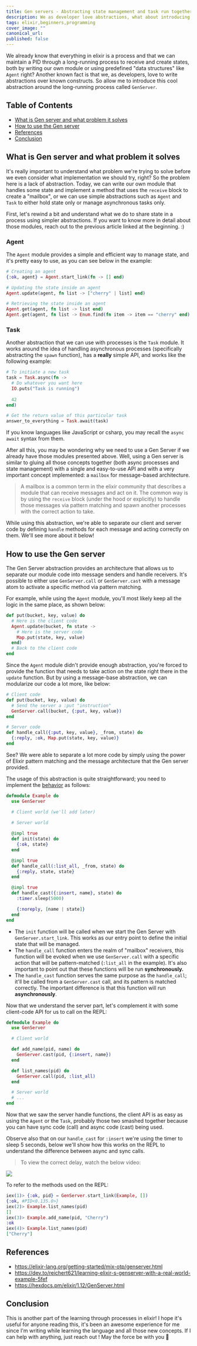 ```yaml
---
title: Gen servers - Abstracting state management and task run together
description: We as developer love abstractions, what about introducing a cool abstraction on top of the elixir core concept that is running everything in a process? Let's learn more about gen server.
tags: elixir,beginners,programming
cover_image: ""
canonical_url: 
published: false
---
```


We already know that everything in elixir is a process and that we can maintain a PID through a long-running process to receive and create states, both by writing our own module or using predefined "data structures" like `Agent` right? Another known fact is that we, as developers, love to write abstractions over known constructs. So allow me to introduce this cool abstraction around the long-running process called `GenServer`.

## Table of Contents

- [What is Gen server and what problem it solves](#what-is-gen-server-and-what-problem-it-solves)
- [How to use the Gen server](#how-to-use-the-gen-server)
- [References](#references)
- [Conclusion](#conclusion)

## What is Gen server and what problem it solves

It's really important to understand what problem we're trying to solve before we even consider what implementation we should try, right? So the problem here is a lack of abstraction. Today, we can write our own module that handles some state and implement a method that uses the `receive` block to create a "mailbox", or we can use simple abstractions such as `Agent` and `Task` to either hold state only or manage asynchronous tasks only.

First, let's rewind a bit and understand what we do to share state in a process using simpler abstractions. If you want to know more in detail about those modules, reach out to the previous article linked at the beginning. :)
### Agent

The `Agent` module provides a simple and efficient way to manage state, and it's pretty easy to use, as you can see below in the example:

```elixir
# Creating an agent
{:ok, agent} = Agent.start_link(fn -> [] end)

# Updating the state inside an agent
Agent.update(agent, fn list -> ["cherry" | list] end)

# Retrieving the state inside an agent
Agent.get(agent, fn list -> list end)
Agent.get(agent, fn list -> Enum.find(fn item -> item == "cherry" end) end)
```

### Task

Another abstraction that we can use with processes is the `Task` module. It works around the idea of handling asynchronous processes (specifically abstracting the `spawn` function), has a **really** simple API, and works like the following example:

```elixir
# To initiate a new task
task = Task.async(fn ->
  # Do whatever you want here
  IO.puts("Task is running")
  
  42
end)

# Get the return value of this particular task
answer_to_everything = Task.await(task)
```

If you know languages like JavaScript or csharp, you may recall the `async` `await` syntax from them.

After all this, you may be wondering why we need to use a Gen Server if we already have those modules presented above. Well, using a Gen server is similar to gluing all those concepts together (both async processes and state management) with a single and easy-to-use API and with a very important concept implemented: a `mailbox` for message-based architecture.

> A mailbox is a common term in the elixir community that describes a module that can receive messages and act on it. The common way is by using the `receive` block (under the hood or explicitly) to handle those messages via pattern matching and spawn another processes with the correct action to take.

While using this abstraction, we're able to separate our client and server code by defining `handle` methods for each message and acting correctly on them. We'll see more about it below!

## How to use the Gen server

The Gen Server abstraction provides an architecture that allows us to separate our module code into message senders and handle receivers. It's possible to either use `GenServer.call` or `GenServer.cast` with a message atom to activate a specific method via pattern matching.

For example, while using the `Agent` module, you'll most likely keep all the logic in the same place, as shown below:

```elixir
def put(bucket, key, value) do
  # Here is the client code
  Agent.update(bucket, fn state ->
    # Here is the server code
    Map.put(state, key, value)
  end)
  # Back to the client code
end
```

Since the `Agent` module didn't provide enough abstraction, you're forced to provide the function that needs to take action on the state right there in the `update` function. But by using a message-base abstraction, we can modularize our code a lot more, like below:

```elixir
# Client code
def put(bucket, key, value) do
  # Send the server a :put "instruction"
  GenServer.call(bucket, {:put, key, value})
end

# Server code
def handle_call({:put, key, value}, _from, state) do
  {:reply, :ok, Map.put(state, key, value)}
end
```

See? We were able to separate a lot more code by simply using the power of Elixir pattern matching and the message architecture that the Gen server provided. 

The usage of this abstraction is quite straightforward; you need to implement the [behavior](https://elixir-lang.org/getting-started/typespecs-and-behaviours.html#behaviours) as follows:

```elixir
defmodule Example do
  use GenServer

  # Client world (we'll add later)
  
  # Server world

  @impl true
  def init(state) do
    {:ok, state}
  end

  @impl true
  def handle_call(:list_all, _from, state) do
    {:reply, state, state}
  end

  @impl true
  def handle_cast({:insert, name}, state) do
    :timer.sleep(5000)

    {:noreply, [name | state]}
  end
end
```

- The `init` function will be called when we start the Gen Server with `GenServer.start_link`. This works as our entry point to define the initial state that will be managed.
- The `handle_call` function enters the realm of "mailbox" receivers, this function will be evoked when we use `GenServer.call` with a specific action that will be pattern-matched (`:list_all` in the example). It's also important to point out that these functions will be run **synchronously.**
- The `handle_cast` function serves the same purpose as the `handle_call`; it'll be called from a `GenServer.cast` call, and its pattern is matched correctly. The important difference is that this function will run **asynchronously**.

Now that we understand the server part, let's complement it with some client-code API for us to call on the REPL:

```elixir
defmodule Example do
  use GenServer

  # Client world

  def add_name(pid, name) do
    GenServer.cast(pid, {:insert, name})
  end

  def list_names(pid) do
    GenServer.call(pid, :list_all)
  end

  # Server world
  # ...
end
```

Now that we saw the server handle functions, the client API is as easy as using the `Agent` or the `Task`, probably those two smashed together because you can have sync code (call) and async code (cast) being used.

Observe also that on our `handle_cast` for `:insert` we're using the timer to sleep 5 seconds, below we'll show how this works on the REPL to understand the difference between async and sync calls.

> To view the correct delay, watch the below video:

<a href="https://asciinema.org/a/614453" target="_blank"><img src="https://asciinema.org/a/614453.svg" /></a>

To refer to the methods used on the REPL:

```elixir
iex(1)> {:ok, pid} = GenServer.start_link(Example, [])
{:ok, #PID<0.135.0>}
iex(2)> Example.list_names(pid)
[]
iex(3)> Example.add_name(pid, "Cherry")
:ok
iex(4)> Example.list_names(pid)
["Cherry"]
```

## References

- https://elixir-lang.org/getting-started/mix-otp/genserver.html
- https://dev.to/reichert621/learning-elixir-s-genserver-with-a-real-world-example-5fef
- https://hexdocs.pm/elixir/1.12/GenServer.html

## Conclusion

This is another part of the learning through processes in elixir! I hope it's useful for anyone reading this, it's been an awesome experience for me since I'm writing while learning the language and all those new concepts. If I can help with anything, just reach out ! May the force be with you 🍒
